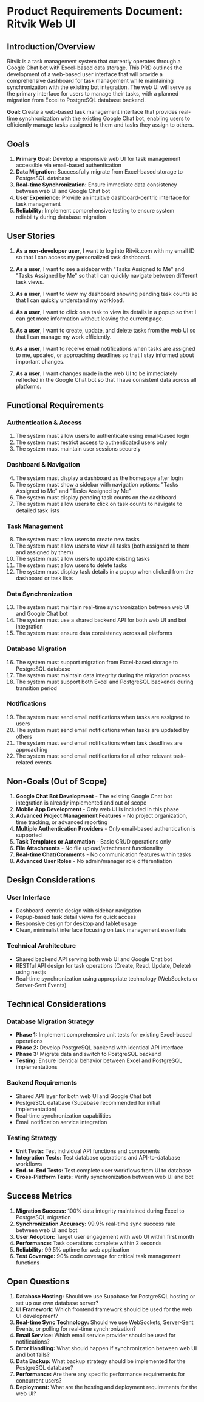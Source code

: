# Product Requirements Document: Ritvik Web UI

## Introduction/Overview

Ritvik is a task management system that currently operates through a Google Chat bot with Excel-based data storage. This PRD outlines the development of a web-based user interface that will provide a comprehensive dashboard for task management while maintaining synchronization with the existing bot integration. The web UI will serve as the primary interface for users to manage their tasks, with a planned migration from Excel to PostgreSQL database backend.

**Goal:** Create a web-based task management interface that provides real-time synchronization with the existing Google Chat bot, enabling users to efficiently manage tasks assigned to them and tasks they assign to others.

## Goals

1. **Primary Goal:** Develop a responsive web UI for task management accessible via email-based authentication
2. **Data Migration:** Successfully migrate from Excel-based storage to PostgreSQL database
3. **Real-time Synchronization:** Ensure immediate data consistency between web UI and Google Chat bot
4. **User Experience:** Provide an intuitive dashboard-centric interface for task management
5. **Reliability:** Implement comprehensive testing to ensure system reliability during database migration

## User Stories

1. **As a non-developer user**, I want to log into Ritvik.com with my email ID so that I can access my personalized task dashboard.

2. **As a user**, I want to see a sidebar with "Tasks Assigned to Me" and "Tasks Assigned by Me" so that I can quickly navigate between different task views.

3. **As a user**, I want to view my dashboard showing pending task counts so that I can quickly understand my workload.

4. **As a user**, I want to click on a task to view its details in a popup so that I can get more information without leaving the current page.

5. **As a user**, I want to create, update, and delete tasks from the web UI so that I can manage my work efficiently.

6. **As a user**, I want to receive email notifications when tasks are assigned to me, updated, or approaching deadlines so that I stay informed about important changes.

7. **As a user**, I want changes made in the web UI to be immediately reflected in the Google Chat bot so that I have consistent data across all platforms.

## Functional Requirements

### Authentication & Access
1. The system must allow users to authenticate using email-based login
2. The system must restrict access to authenticated users only
3. The system must maintain user sessions securely

### Dashboard & Navigation
4. The system must display a dashboard as the homepage after login
5. The system must show a sidebar with navigation options: "Tasks Assigned to Me" and "Tasks Assigned by Me"
6. The system must display pending task counts on the dashboard
7. The system must allow users to click on task counts to navigate to detailed task lists

### Task Management
8. The system must allow users to create new tasks
9. The system must allow users to view all tasks (both assigned to them and assigned by them)
10. The system must allow users to update existing tasks
11. The system must allow users to delete tasks
12. The system must display task details in a popup when clicked from the dashboard or task lists

### Data Synchronization
13. The system must maintain real-time synchronization between web UI and Google Chat bot
14. The system must use a shared backend API for both web UI and bot integration
15. The system must ensure data consistency across all platforms

### Database Migration
16. The system must support migration from Excel-based storage to PostgreSQL database
17. The system must maintain data integrity during the migration process
18. The system must support both Excel and PostgreSQL backends during transition period

### Notifications
19. The system must send email notifications when tasks are assigned to users
20. The system must send email notifications when tasks are updated by others
21. The system must send email notifications when task deadlines are approaching
22. The system must send email notifications for all other relevant task-related events

## Non-Goals (Out of Scope)

1. **Google Chat Bot Development** - The existing Google Chat bot integration is already implemented and out of scope
2. **Mobile App Development** - Only web UI is included in this phase
3. **Advanced Project Management Features** - No project organization, time tracking, or advanced reporting
4. **Multiple Authentication Providers** - Only email-based authentication is supported
5. **Task Templates or Automation** - Basic CRUD operations only
6. **File Attachments** - No file upload/attachment functionality
7. **Real-time Chat/Comments** - No communication features within tasks
8. **Advanced User Roles** - No admin/manager role differentiation

## Design Considerations

### User Interface
- Dashboard-centric design with sidebar navigation
- Popup-based task detail views for quick access
- Responsive design for desktop and tablet usage
- Clean, minimalist interface focusing on task management essentials

### Technical Architecture
- Shared backend API serving both web UI and Google Chat bot
- RESTful API design for task operations (Create, Read, Update, Delete) using nestjs
- Real-time synchronization using appropriate technology (WebSockets or Server-Sent Events)

## Technical Considerations

### Database Migration Strategy
- **Phase 1:** Implement comprehensive unit tests for existing Excel-based operations
- **Phase 2:** Develop PostgreSQL backend with identical API interface
- **Phase 3:** Migrate data and switch to PostgreSQL backend
- **Testing:** Ensure identical behavior between Excel and PostgreSQL implementations

### Backend Requirements
- Shared API layer for both web UI and Google Chat bot
- PostgreSQL database (Supabase recommended for initial implementation)
- Real-time synchronization capabilities
- Email notification service integration

### Testing Strategy
- **Unit Tests:** Test individual API functions and components
- **Integration Tests:** Test database operations and API-to-database workflows
- **End-to-End Tests:** Test complete user workflows from UI to database
- **Cross-Platform Tests:** Verify synchronization between web UI and bot

## Success Metrics

1. **Migration Success:** 100% data integrity maintained during Excel to PostgreSQL migration
2. **Synchronization Accuracy:** 99.9% real-time sync success rate between web UI and bot
3. **User Adoption:** Target user engagement with web UI within first month
4. **Performance:** Task operations complete within 2 seconds
5. **Reliability:** 99.5% uptime for web application
6. **Test Coverage:** 90% code coverage for critical task management functions

## Open Questions

1. **Database Hosting:** Should we use Supabase for PostgreSQL hosting or set up our own database server?
2. **UI Framework:** Which frontend framework should be used for the web UI development?
3. **Real-time Sync Technology:** Should we use WebSockets, Server-Sent Events, or polling for real-time synchronization?
4. **Email Service:** Which email service provider should be used for notifications?
5. **Error Handling:** What should happen if synchronization between web UI and bot fails?
6. **Data Backup:** What backup strategy should be implemented for the PostgreSQL database?
7. **Performance:** Are there any specific performance requirements for concurrent users?
8. **Deployment:** What are the hosting and deployment requirements for the web UI?
